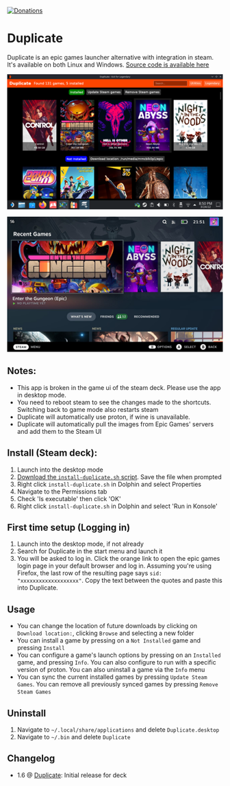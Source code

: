 [![Donations](https://img.shields.io/badge/Support%20on-Ko--Fi-red)](https://ko-fi.com/suchmememanyskill)

# Duplicate

Duplicate is an epic games launcher alternative with integration in steam. It's available on both Linux and Windows. [Source code is available here](https://github.com/suchmememanyskill/Duplicate)

![Example](https://raw.githubusercontent.com/suchmememanyskill/steam-deck-addons/main/Duplicate-epicgames-launcher/Example.png)

![Example2](https://raw.githubusercontent.com/suchmememanyskill/steam-deck-addons/main/Duplicate-epicgames-launcher/Example2.png)

## Notes:
- This app is broken in the game ui of the steam deck. Please use the app in desktop mode.
- You need to reboot steam to see the changes made to the shortcuts. Switching back to game mode also restarts steam
- Duplicate will automatically use proton, if wine is unavailable.
- Duplicate will automatically pull the images from Epic Games' servers and add them to the Steam UI

## Install (Steam deck):
1. Launch into the desktop mode
2. [Download the `install-duplicate.sh` script](https://github.com/suchmememanyskill/steam-deckt-addons/releases/download/1.0/install-duplicate.sh). Save the file when prompted
3. Right click `install-duplicate.sh` in Dolphin and select Properties
4. Navigate to the Permissions tab
5. Check 'Is executable' then click 'OK'
6. Right click `install-duplicate.sh` in Dolphin and select 'Run in Konsole'

## First time setup (Logging in)
1. Launch into the desktop mode, if not already
2. Search for Duplicate in the start menu and launch it
3. You will be asked to log in. Click the orange link to open the epic games login page in your default browser and log in. Assuming you're using Firefox, the last row of the resulting page says `sid:    "xxxxxxxxxxxxxxxxxxx"`. Copy the text between the quotes and paste this into Duplicate.

## Usage
- You can change the location of future downloads by clicking on `Download location:`, clicking `Browse` and selecting a new folder
- You can install a game by pressing on a `Not Installed` game and pressing `Install`
- You can configure a game's launch options by pressing on an `Installed` game, and pressing `Info`. You can also configure to run with a specific version of proton. You can also uninstall a game via the `Info` menu
- You can sync the current installed games by pressing `Update Steam Games`. You can remove all previously synced games by pressing `Remove Steam Games`

## Uninstall
1. Navigate to `~/.local/share/applications` and delete `Duplicate.desktop`
2. Navigate to `~/.bin` and delete `Duplicate`

## Changelog
- 1.6 @ [Duplicate](https://github.com/suchmememanyskill/Duplicate/releases/tag/1.6): Initial release for deck